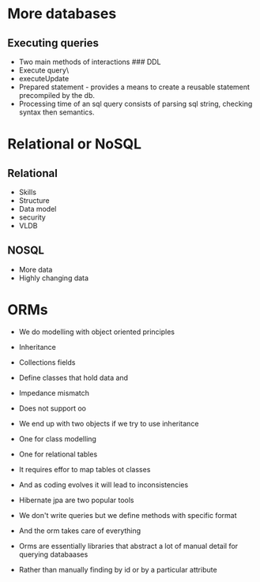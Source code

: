 # More databases

## Executing queries

- Two main methods of interactions \### DDL
- Execute query\
- executeUpdate
- Prepared statement - provides a means to create a reusable statement
  precompiled by the db.
- Processing time of an sql query consists of parsing sql string,
  checking syntax then semantics.

# Relational or NoSQL

## Relational

- Skills
- Structure
- Data model
- security
- VLDB

## NOSQL

- More data
- Highly changing data

# ORMs

- We do modelling with object oriented principles

- Inheritance

- Collections fields

- Define classes that hold data and

- Impedance mismatch

- Does not support oo

- We end up with two objects if we try to use inheritance

- One for class modelling

- One for relational tables

- It requires effor to map tables ot classes

- And as coding evolves it will lead to inconsistencies

- Hibernate jpa are two popular tools

- We don\'t write queries but we define methods with specific format

- And the orm takes care of everything

- Orms are essentially libraries that abstract a lot of manual detail
  for querying databaases

- Rather than manually finding by id or by a particular attribute
